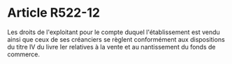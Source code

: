 # Article R522-12

Les droits de l'exploitant pour le compte duquel l'établissement est vendu ainsi que ceux de ses créanciers se règlent conformément aux dispositions du titre IV du livre Ier relatives à la vente et au nantissement du fonds de commerce.